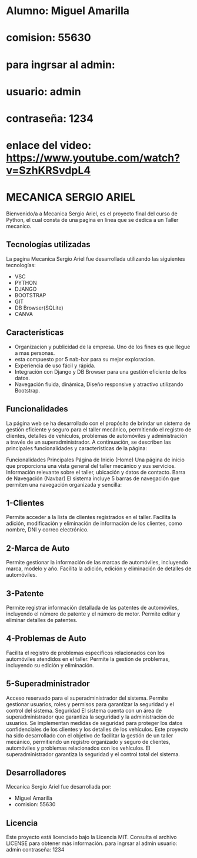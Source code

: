 # Alumno: Miguel Amarilla
# comision: 55630
# para ingrsar al admin:
# usuario: admin
# contraseña: 1234
# enlace del video: https://www.youtube.com/watch?v=SzhKRSvdpL4

# MECANICA SERGIO ARIEL
Bienvenido/a a Mecanica Sergio Ariel, es el proyecto final del curso de Python, el cual consta de  una pagina en línea que se dedica a un Taller mecanico.

## Tecnologías utilizadas
La pagina Mecanica Sergio Ariel fue desarrollada utilizando las siguientes tecnologías:
- VSC
- PYTHON
- DJANGO
- BOOTSTRAP
- GIT
- DB Browser(SQLite)
- CANVA

## Características
- Organizacion y publicidad de la empresa. Uno de los fines es que llegue a mas personas.
- esta compuesto por 5 nab-bar para su mejor exploracion. 
- Experiencia de uso fácil y rápida.
- Integración con Django y DB Browser para una gestión eficiente de los datos.
- Navegación fluida, dinámica, Diseño responsive y atractivo utilizando Bootstrap.

## Funcionalidades
La página web se ha desarrollado con el propósito de brindar un sistema de gestión eficiente y seguro para el taller mecánico,
permitiendo el registro de clientes, detalles de vehículos, problemas de automóviles y administración a través de un superadministrador.
A continuación, se describen las principales funcionalidades y características de la página:

Funcionalidades Principales
Página de Inicio (Home)
Una página de inicio que proporciona una vista general del taller mecánico y sus servicios.
Información relevante sobre el taller, ubicación y datos de contacto.
Barra de Navegación (Navbar)
El sistema incluye 5 barras de navegación que permiten una navegación organizada y sencilla:
## 1-Clientes
Permite acceder a la lista de clientes registrados en el taller.
Facilita la adición, modificación y eliminación de información de los clientes, como nombre, DNI y correo electrónico.
## 2-Marca de Auto
Permite gestionar la información de las marcas de automóviles, incluyendo marca, modelo y año.
Facilita la adición, edición y eliminación de detalles de automóviles.
## 3-Patente
Permite registrar información detallada de las patentes de automóviles, incluyendo el número de patente y el número de motor.
Permite editar y eliminar detalles de patentes.
## 4-Problemas de Auto
Facilita el registro de problemas específicos relacionados con los automóviles atendidos en el taller.
Permite la gestión de problemas, incluyendo su edición y eliminación.
## 5-Superadministrador
Acceso reservado para el superadministrador del sistema.
Permite gestionar usuarios, roles y permisos para garantizar la seguridad y el control del sistema.
Seguridad
El sistema cuenta con un área de superadministrador que garantiza la seguridad y la administración de usuarios.
Se implementan medidas de seguridad para proteger los datos confidenciales de los clientes y los detalles de los vehículos.
Este proyecto ha sido desarrollado con el objetivo de facilitar la gestión de un taller mecánico, permitiendo un registro organizado y seguro de clientes, automóviles y problemas relacionados con los vehículos. El superadministrador garantiza la seguridad y el control total del sistema.

## Desarrolladores
Mecanica Sergio Ariel fue desarrollada por:
- Miguel Amarilla
- comision: 55630

## Licencia
Este proyecto está licenciado bajo la Licencia MIT. Consulta el archivo LICENSE para obtener más información.
para ingrsar al admin
usuario: admin
contraseña: 1234